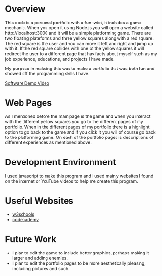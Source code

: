 # Overview

This code is a personal portfolio with a fun twist, it includes a game mechanic. When you open it using Node.js you will open a website called http://localhost:3000 and it will be a simple platforming game. There are two floating plateforms and three yellow squares along with a red square. The red square is the user and you can move it left and right and jump up with it. If the red square collides with one of the yellow squares it will redirect the user to a different page that has facts about myself such as my job experience, educations, and projects I have made.  

My purpose in makeing this was to make a portfolio that was both fun and showed off the programming skills I have.

[Software Demo Video](https://youtu.be/EJRmug6zAuc)

# Web Pages

As I mentioned before the main page is the game and when you interact with the different yellow squares you go to the different pages of my portfolio. When in the different pages of my portfolio there is a highlight option to go back to the game and if you click it you will of course go back to the platforming game. On each of the portfolio pages is descriptions of different experiences as mentioned above.

# Development Environment

I used javascript to make this program and I used mainly websites I found on the internet or YouTube videos to help me create this program.

# Useful Websites

- [w3schools](https://www.w3schools.com/Js/default.asp)
- [codecademy](https://www.codecademy.com/catalog/language/javascript?utm_id=t_kwd-79714989399875:loc-4094:ag_1275434109903582:cp_370314508:n_o:d_c&msclkid=8f589ec24e471c5b3c03f9304342a9da&utm_source=bing&utm_medium=cpc&utm_campaign=US%20-%20Exact&utm_term=introduction%20to%20javascript&utm_content=javascript)


# Future Work

* I plan to edit the game to include better graphics, perhaps making it larger and adding enemies.
* I plan to edit the portfolio pages to be more aesthetically pleasing, including pictures and such.
